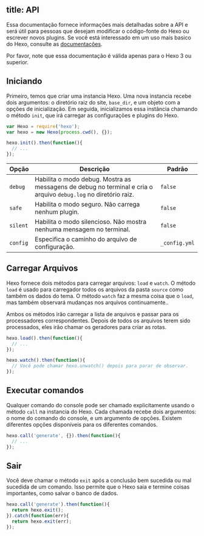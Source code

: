 title: API
---
Essa documentação fornece informações mais detalhadas sobre a API e será útil para pessoas que desejam modificar o código-fonte do Hexo ou escrever novos plugins. Se você está interessado em um uso mais basico do Hexo, consulte as [documentações](../docs).

Por favor, note que essa documentação é válida apenas para o Hexo 3 ou superior.

## Iniciando

Primeiro, temos que criar uma instancia Hexo. Uma nova instancia recebe dois argumentos: o diretório raiz do site, `base_dir`, e um objeto com a opções de inicialização. Em seguida, inicializamos essa instância chamando o método `init`, que irá carregar as configurações e plugins do Hexo.

``` js
var Hexo = require('hexo');
var hexo = new Hexo(process.cwd(), {});

hexo.init().then(function(){
  // ...
});
```

Opção | Descrição | Padrão
--- | --- | ---
`debug` | Habilita o modo debug. Mostra as messagens de debug no terminal e cria o arquivo `debug.log` no diretório raiz. | `false`
`safe` | Habilita o modo seguro. Não carrega nenhum plugin. | `false`
`silent` | Habilita o modo silencioso. Não mostra nenhuma mensagem no terminal. | `false`
`config` | Especifica o caminho do arquivo de configuração. | `_config.yml`

## Carregar Arquivos

Hexo fornece dois métodos para carregar arquivos: `load` e `watch`. O método `load` é usado para carregador todos os arquivos da pasta `source` como também os dados do tema. O método `watch` faz a mesma coisa que o `load`, mas também observará mudanças nos arquivos continuamente..

Ambos os métodos irão carregar a lista de arquivos e passar para os processadores correspondentes. Depois de todos os arquivos terem sido processados, eles irão chamar os geradores para criar as rotas.

``` js
hexo.load().then(function(){
  // ...
});

hexo.watch().then(function(){
  // Você pode chamar hexo.unwatch() depois para parar de observar.
});
```

## Executar comandos

Qualquer comando do console pode ser chamado explicitamente usando o método `call` na instancia do Hexo. Cada chamada recebe dois argumentos: o nome do comando do console, e um argumento de opções. Existem diferentes opções disponíveis para os diferentes comandos.

``` js
hexo.call('generate', {}).then(function(){
  // ...
});
```

## Sair

Você deve chamar o método `exit` após a conclusão bem sucedida ou mal sucedida de um comando. Isso permite que o Hexo saia e termine coisas importantes, como salvar o banco de dados.

``` js
hexo.call('generate').then(function(){
  return hexo.exit();
}).catch(function(err){
  return hexo.exit(err);
});
```
